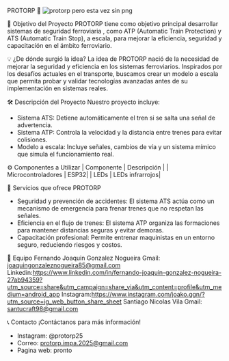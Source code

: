 PROTORP 🚆
![protorp pero esta vez sin png](https://github.com/user-attachments/assets/6bc01a5a-dcdb-4b18-a9ab-d036a78cd103)

🌟 Objetivo del Proyecto
PROTORP tiene como objetivo principal desarrollar sistemas de seguridad ferroviaria , como ATP (Automatic Train Protection) y ATS (Automatic Train Stop), a escala, para mejorar la eficiencia, seguridad y capacitación en el ámbito ferroviario.

💡 ¿De dónde surgió la idea?
La idea de PROTORP nació de la necesidad de mejorar la seguridad y eficiencia en los sistemas ferroviarios. Inspirados por los desafíos actuales en el transporte, buscamos crear un modelo a escala que permita probar y validar tecnologías avanzadas antes de su implementación en sistemas reales.

🛠️ Descripción del Proyecto
Nuestro proyecto incluye:
- Sistema ATS: Detiene automáticamente el tren si se salta una señal de advertencia.
- Sistema ATP: Controla la velocidad y la distancia entre trenes para evitar colisiones.
- Modelo a escala: Incluye señales, cambios de vía y un sistema mímico que simula el funcionamiento real.
 

⚙️ Componentes a Utilizar
| Componente | Descripción | 
| Microcontroladores | ESP32| 
| LEDs | LEDs infrarrojos| 


🚀 Servicios que ofrece PROTORP
- Seguridad y prevención de accidentes: El sistema ATS actúa como un mecanismo de emergencia para frenar trenes que no respetan las señales.
- Eficiencia en el flujo de trenes: El sistema ATP organiza las formaciones para mantener distancias seguras y evitar demoras.
- Capacitación profesional: Permite entrenar maquinistas en un entorno seguro, reduciendo riesgos y costos.


👥 Equipo
Fernando Joaquin Gonzalez Nogueira
Gmail: joaquingonzaleznogueira85@gmail.com Linkedin:https://www.linkedin.com/in/fernando-joaquin-gonzalez-nogueira-27ab94359?utm_source=share&utm_campaign=share_via&utm_content=profile&utm_medium=android_app Instagram:https://www.instagram.com/joako.ggn/?utm_source=ig_web_button_share_sheet
Santiago Nicolas Vila
Gmail: santucraft98@gmail.com





📞 Contacto
¡Contáctanos para más información!
- Instagram: @protorp25
- Correo: protorp.impa.2025@gmail.com
- Pagina web: pronto




